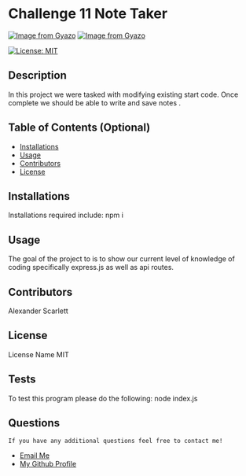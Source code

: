 # Challenge 11 Note Taker
[![Image from Gyazo](https://i.gyazo.com/89e0a5d0b44b60e8fc1bfb5103224a72.png)](https://gyazo.com/89e0a5d0b44b60e8fc1bfb5103224a72)
[![Image from Gyazo](https://i.gyazo.com/60fc2152274dab3ab6544dd0e9cb5842.png)](https://gyazo.com/60fc2152274dab3ab6544dd0e9cb5842)
 
  [![License: MIT](https://img.shields.io/badge/License-MIT-yellow.svg)](https://opensource.org/licenses/MIT) 

 ## Description
   In this project we were tasked with modifying existing start code. Once complete we should be able to write and save notes . 
  
  ## Table of Contents (Optional)
  
  - [Installations](#installations)
  - [Usage](#usage)
  - [Contributors](#contributors)
  - [License](#license)
  
  ## Installations
  Installations required include:
 npm i

  
  ## Usage
  
 The goal of the project to is to show our current level of knowledge of coding specifically express.js as well as api routes.
      
  
  ## Contributors
  
  Alexander Scarlett
  
  
 ## License

 License Name MIT
  
  ## Tests
  To test this program please do the following:
node index.js
  
## Questions
    If you have any additional questions feel free to contact me!
  <ul>
       <li> <a href='mailto://undefined?subject="contact me&body"="hi" '> Email Me </a> </li>
        <li> <a href='https://github.com/undefined'> My Github Profile </a> </li>
    </ul>
